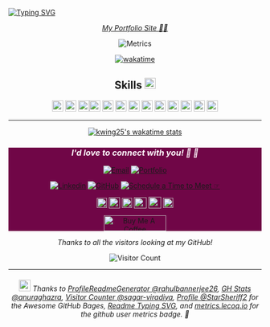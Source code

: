 [![Typing SVG](https://readme-typing-svg.herokuapp.com?size=40&duration=4000&color=FF006E&multiline=true&width=500&height=367&lines=Hello+%F0%9F%91%8B;My+name+is+Kendra;I'm+a+Web+Developer+;%26+Developer+Advocate+%F0%9F%91%A9%E2%80%8D%F0%9F%92%BB)](https://git.io/typing-svg)

<!-- <div align="center"> 
<a href="https://kendrawing-portfolio.netlify.app/"><img src="https://live.staticflickr.com/65535/51955658609_c351f51c6e_h.jpg" width="670px" height="180px"></a>
</div>


[![Typing SVG](https://readme-typing-svg.herokuapp.com?color=FF006E&multiline=true&height=200&lines=Hello+%F0%9F%91%8B;My+name+is+Kendra;I'm+a+Web+Developer+;%26+Developer+Advocate+%F0%9F%91%A9%E2%80%8D%F0%9F%92%BB)](https://git.io/typing-svg) -->

<div align="center"> 
<a href="https://kendrawing-portfolio.netlify.app/"><i>My Portfolio Site 👩‍💻</i></a>

<!-- Grad of University of Denver Full Stack Coding Bootcamp. I love learning and growing my skills in Full-Stack Web Development. I have a huge interest in React and React Native. I 💙 all things front-end  and creating beautiful & meaningful apps <img src="https://emojis.slackmojis.com/emojis/images/1614999304/18103/computer.gif?1614999304" height="15px" width="14px">.
 -->
<br/>
	
![Metrics](https://metrics.lecoq.io/kwing25?template=classic&achievements=1&introduction=1&achievements.threshold=C&achievements.secrets=true&achievements.display=compact&achievements.limit=0&introduction.title=true&config.timezone=America%2FDenver)

[![wakatime](https://wakatime.com/badge/user/2757f0f2-c344-4d0a-bfc2-16ce09985dac.svg)](https://wakatime.com/@2757f0f2-c344-4d0a-bfc2-16ce09985dac)
	
<h2> Skills <img src = "https://media2.giphy.com/media/QssGEmpkyEOhBCb7e1/giphy.gif?cid=ecf05e47a0n3gi1bfqntqmob8g9aid1oyj2wr3ds3mg700bl&rid=giphy.gif" width = 22px> </h2>

 <img width ='22px' src ='https://raw.githubusercontent.com/rahulbanerjee26/githubAboutMeGenerator/main/icons/reactjs.svg'> <img width ='22px' src ='https://raw.githubusercontent.com/rahulbanerjee26/githubAboutMeGenerator/main/icons/javascript.svg'> <img width ='22px' src ='https://raw.githubusercontent.com/rahulbanerjee26/githubAboutMeGenerator/main/icons/sass.svg'><img width ='22px' src ='https://raw.githubusercontent.com/rahulbanerjee26/githubAboutMeGenerator/main/icons/css.svg'> 
 <img width ='22px' src ='https://raw.githubusercontent.com/rahulbanerjee26/githubAboutMeGenerator/main/icons/html.svg'>
<img width ='22px' src ='https://raw.githubusercontent.com/rahulbanerjee26/githubAboutMeGenerator/main/icons/bootstrap.svg'> 
<img width ='22px' src ='https://raw.githubusercontent.com/rahulbanerjee26/githubAboutMeGenerator/main/icons/mysql.svg'> 
 <img width ='22px' src ='https://raw.githubusercontent.com/rahulbanerjee26/githubAboutMeGenerator/main/icons/nodejs.svg'> 
 <img width ='22px' src ='https://raw.githubusercontent.com/rahulbanerjee26/githubAboutMeGenerator/main/icons/mongodb.svg'> 
  <img width ='22px' src ='https://raw.githubusercontent.com/rahulbanerjee26/githubAboutMeGenerator/main/icons/git.svg'> 
 <img width ='22px' src ='https://raw.githubusercontent.com/rahulbanerjee26/githubAboutMeGenerator/main/icons/graphql.svg'> 
  <img width ='22px' src ='https://raw.githubusercontent.com/rahulbanerjee26/githubAboutMeGenerator/main/icons/postman.svg'>
 <img width ='22px' src ='https://raw.githubusercontent.com/rahulbanerjee26/githubAboutMeGenerator/main/icons/github.svg'> 
<!-- <sub><i>HTML, CSS, JavaScript, React, React Native, API's, Node, Express, mySQL, & More! </i></sub> -->

---


<div align="center">

[![kwing25's wakatime stats](https://github-readme-stats.vercel.app/api/wakatime?username=kwing25&layout=compact)](https://github.com/kwing25)
<!-- 	<img align="center" src="https://github-readme-stats.vercel.app/api/wakatime?username=@kwing25&compact=True"/> -->
</div>
	
<div align="center" style="background:#700647">
<h3 align="center" style="color:#fef8fc;"><i>I'd love to connect with you! 💬 🤝</i> </h3>
<a href="mailto:kendrawingpro@icloud.com"><img src="https://img.shields.io/badge/📧-kendrawingpro@icloud.com-080705?labelColor=FF006F&style=flat-square&link=kendrawingpro@icloud.com" alt="Email" /></a>
<a href="https://kendrawing-portfolio.netlify.app/""><img src="https://img.shields.io/badge/💻-kendrawing.com-080705?labelColor=FF006F&style=flat-square&link=https://kendrawing-portfolio.netlify.app/" alt="Portfolio" /> 

[![Linkedin](https://img.shields.io/badge/Linkedin-080705?style=flat-square&logo=Linkedin&link=https://www.linkedin.com/in/kendrawing/)](https://www.linkedin.com/in/kendrawing/)
[![GitHub](https://img.shields.io/badge/GitHub-080705?style=flat-square&logo=GitHub&link=https://github.com/kwing25/)](https://github.com/kwing25/)
[![Schedule a Time to Meet ☞](https://img.shields.io/badge/Schedule_a_Time_to_Meet_☞-gray?style=for-the-badge&link=https://calendly.com/kendrawing/schedule)](https://calendly.com/kendrawing/schedule)

<tr>
<td>
<a href = 'https://codepen.io/kwing25'> <img width = '20px' align= 'center' src="https://raw.githubusercontent.com/FortAwesome/Font-Awesome/7cbd7f9951be31f9d06b6ac97739a700320b9130/svgs/brands/codepen.svg"/></a>
<a href = 'https://jsfiddle.net/user/kwing25/fiddles/'> <img width = '22px' align= 'center' src="https://raw.githubusercontent.com/FortAwesome/Font-Awesome/7cbd7f9951be31f9d06b6ac97739a700320b9130/svgs/brands/jsfiddle.svg"/></a>
<a href = 'https://codesandbox.com/kwing25'> <img width = '20px' align= 'center' src="https://raw.githubusercontent.com/simple-icons/simple-icons/ddc3b0b4aeee6cbdde32867473d75d03dd289d21/icons/codesandbox.svg"></a> 
<a href = 'https://medium.com/@kendrawing'> <img width = '25px' height="22px" align= 'center' src="https://raw.githubusercontent.com/FortAwesome/Font-Awesome/7cbd7f9951be31f9d06b6ac97739a700320b9130/svgs/brands/medium.svg"/></a>
<a href = 'https://dev.to/kwing25'> <img width = '25px' height="23px" align= 'center' src="https://raw.githubusercontent.com/FortAwesome/Font-Awesome/7cbd7f9951be31f9d06b6ac97739a700320b9130/svgs/brands/dev.svg"/></a>
<a href = 'https://www.hackerrank.com/kendracwing'> <img width = '20px' align= 'center' src="https://raw.githubusercontent.com/FortAwesome/Font-Awesome/7cbd7f9951be31f9d06b6ac97739a700320b9130/svgs/brands/hackerrank.svg"/></a><br>
</td>
</tr>

<a href="https://www.buymeacoffee.com/kendrawing" target="_blank"><img src="https://cdn.buymeacoffee.com/buttons/default-orange.png" alt="Buy Me A Coffee" height="31" width="124"></a>
</div>



*Thanks to all the visitors looking at my GitHub!* 

![Visitor Count](https://profile-counter.glitch.me/kwing25/count.svg)
	
---
###### <img src="https://emojis.slackmojis.com/emojis/images/1622911394/43502/thank_you.gif?1622911394" height="23px" width="23px"> Thanks to [ProfileReadmeGenerator @rahulbannerjee26](https://github.com/rahulbanerjee26/githubProfileReadmeGenerator), [GH Stats @anuraghazra](https://github.com/anuraghazra), [Visitor Counter @sagar-viradiya](https://github.com/sagar-viradiya), [Profile @StarSheriff2](https://github.com/StarSheriff2) for the Awesome GitHub Bages, [Readme Typing SVG](https://readme-typing-svg.herokuapp.com/), and [metrics.lecoq.io](https://metrics.lecoq.io/) for the github user metrics badge.  👏
